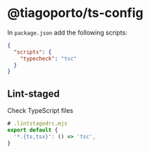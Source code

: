 # @tiagoporto/ts-config

In `package.json` add the following scripts:

```json
{
  "scripts": {
    "typecheck": "tsc"
  }
}
```

## Lint-staged

Check TypeScript files

```mjs
# .lintstagedrc.mjs
export default {
  '*.{ts,tsx}': () => 'tsc',
}
```
